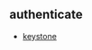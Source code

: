 
## authenticate
- [keystone](https://godleon.github.io/osp_test_results/0.2.87/authenticate/keystone.html)

